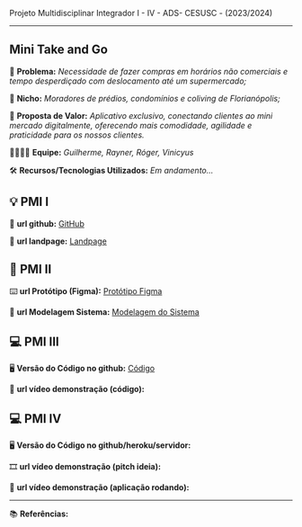 Projeto Multidisciplinar Integrador I - IV - ADS- CESUSC - (2023/2024)

-------------------
## Mini Take and Go


🙁 **Problema:** *Necessidade de fazer compras em horários não comerciais e tempo desperdiçado com deslocamento até um supermercado;*


🙂 **Nicho:** *Moradores de prédios, condomínios e coliving de Florianópolis;*

🎁 **Proposta de Valor:** *Aplicativo exclusivo, conectando clientes ao mini mercado digitalmente, oferecendo mais comodidade, agilidade e praticidade para os nossos clientes.*

🧑‍💻👩‍💻 **Equipe:** *Guilherme, Rayner, Róger, Vinicyus*

🛠️ **Recursos/Tecnologias Utilizados:** *Em andamento...*

💡 PMI I
-------------------

🔗 **url github:**  [GitHub](https://github.com/guilhermedcl/projetoPMI) 

🛬 **url landpage:** [Landpage](https://guilhermedcl.github.io/projetoPMI/)

📲 PMI II
-------------------

⌨️ **url Protótipo (Figma):** [Protótipo Figma](https://www.figma.com/file/NnsU7i3ua3TRxtLkYQJfKG/Prot%C3%B3tipo-naveg%C3%A1vel-APP-PMI?type=design&node-id=0%3A1&mode=design&t=Wi4GQsYcVJkuVpxM-1)

📝 **url Modelagem Sistema:** [Modelagem do Sistema](https://github.com/guilhermedcl/projetoPMI/tree/main/diagramas)

💻 PMI III
-------------------

🖥️ **Versão do Código no github:** [Código](https://github.com/vinicyusads11/appMiniTakeAndGo)

🎥 **url vídeo demonstração (código):**

💻 PMI IV
-------------------

🖥️ **Versão do Código no github/heroku/servidor:**

🎞️ **url vídeo demonstração (pitch ideia):**

🎥 **url vídeo demonstração (aplicação rodando):**

-------------------

📚 **Referências:**
